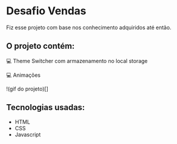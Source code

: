 # Desafio Vendas

Fiz esse projeto com base nos conhecimento adquiridos até então.

## O projeto contém:

💻 Theme Switcher com armazenamento no local storage

💻 Animações

!(gif do projeto)[]

## Tecnologias usadas:

* HTML
* CSS
* Javascript
